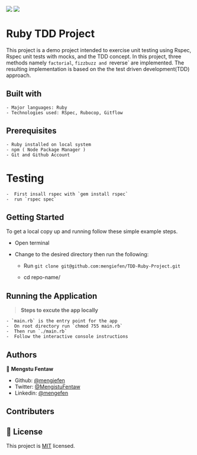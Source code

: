 
![](https://img.shields.io/badge/Microverse-blueviolet) ![](https://img.shields.io/badge/MENGSTU-FENTAW-success)

# Ruby TDD Project

This project is a demo project intended to exercise unit testing using Rspec, Rspec unit tests with mocks, and the TDD concept.
In this project, three methods namely `factorial`, `fizzbuzz and `reverse` are implemented. The resulting implementation is based on the the test driven development(TDD) approach. 


## Built with

    - Major languages: Ruby
    - Technologies used: RSpec, Rubocop, Gitflow

## Prerequisites

    - Ruby installed on local system
    - npm ( Node Package Manager )
    - Git and Github Account

# Testing 
    -  First insall rspec with `gem install rspec`
    -  run `rspec spec`

## Getting Started

To get a local copy up and running follow these simple example steps.

- Open terminal
- Change to the desired directory then run the following:

  - Run `git clone git@github.com:mengiefen/TDD-Ruby-Project.git`

  - cd repo-name/ 
## Running the Application
>**Steps to excute the app locally**

    - `main.rb` is the entry point for the app
    -  On root directory run `chmod 755 main.rb`
    -  Then run `./main.rb` 
    -  Follow the interactive console instructions
  
## Authors

👤 **Mengstu Fentaw**

- Github: [@mengiefen](https://github.com/mengiefen)
- Twitter: [@MengistuFentaw](https://twitter.com/MengistuFentaw)
- Linkedin: [@mengefen](https://www.linkedin.com/in/mengefen/)

## Contributers


## 📝 License

This project is [MIT](./MIT.md) licensed.
